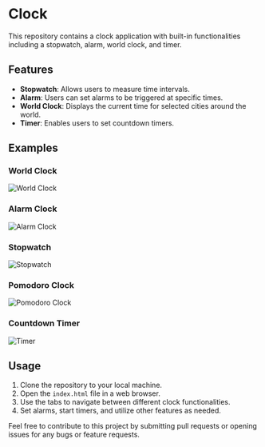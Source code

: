 # Clock

This repository contains a clock application with built-in functionalities including a stopwatch, alarm, world clock, and timer.

## Features
- **Stopwatch**: Allows users to measure time intervals.
- **Alarm**: Users can set alarms to be triggered at specific times.
- **World Clock**: Displays the current time for selected cities around the world.
- **Timer**: Enables users to set countdown timers.

## Examples

### World Clock
![World Clock](https://github.com/Sudhanshu-Ambastha/Clock/assets/135802131/bf4d8119-235c-4979-b642-7ce8d90467e5)

### Alarm Clock
![Alarm Clock](https://github.com/Sudhanshu-Ambastha/Clock/assets/135802131/9cdb3801-fc8f-4e32-86f0-8b3e2a0beba3)

### Stopwatch
![Stopwatch](https://github.com/Sudhanshu-Ambastha/Clock/assets/135802131/2ed0ce2c-f07e-488b-8cf6-1f5446df030f)

### Pomodoro Clock
![Pomodoro Clock](https://github.com/Sudhanshu-Ambastha/Clock/assets/135802131/6070994b-7c0d-4fff-bdab-bda5450bb26d)

### Countdown Timer
![Timer](https://github.com/user-attachments/assets/532274c8-418e-4515-aa6d-a841c8815998)

## Usage
1. Clone the repository to your local machine.
2. Open the `index.html` file in a web browser.
3. Use the tabs to navigate between different clock functionalities.
4. Set alarms, start timers, and utilize other features as needed.

Feel free to contribute to this project by submitting pull requests or opening issues for any bugs or feature requests.
